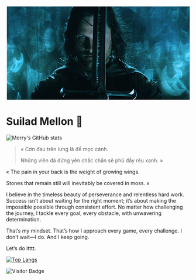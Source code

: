 <p align="center"><img src="aragorn.GIF"></p>

# Suilad Mellon :leaves:
![Merry's GitHub stats](https://github-readme-stats.vercel.app/api?username=Meriadoc-gitgit&show_icons=true&theme=default)

>« Cơn đau trên lưng là để mọc cánh.
>
>Những viên đá đứng yên chắc chắn sẽ phủ đầy rêu xanh. »

« The pain in your back is the weight of growing wings. 

Stones that remain still will inevitably be covered in moss. »

I believe in the timeless beauty of perseverance and relentless hard work. Success isn’t about waiting for the right moment; it’s about making the impossible possible through consistent effort. No matter how challenging the journey, I tackle every goal, every obstacle, with unwavering determination.

That’s my mindset. That’s how I approach every game, every challenge. I don’t wait—I do. And I keep going.

Let’s do itttt.

[![Top Langs](https://github-readme-stats.vercel.app/api/top-langs/?username=Meriadoc-gitgit&langs_count=8&layout=compact&hide=jupyter%20notebook)](https://github.com/anuraghazra/github-readme-stats)


![Visitor Badge](https://api.visitorbadge.io/api/visitors?path=https%3A%2F%2Fgithub.com%2FMeriadoc-gitgit%2FMeriadoc-gitgit&countColor=#0000FF&style=default)
